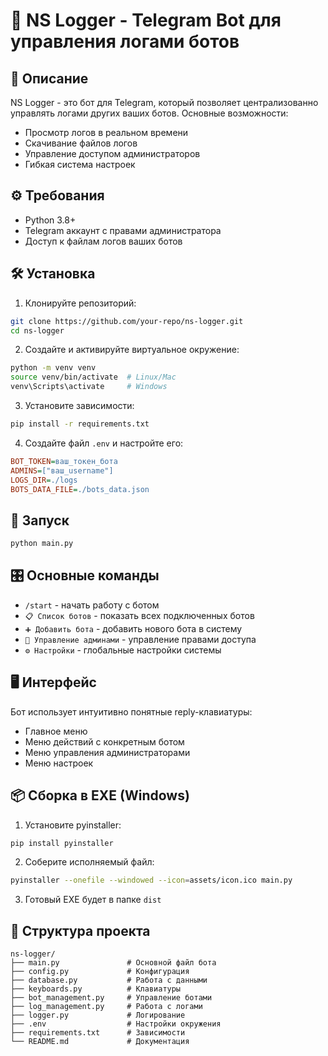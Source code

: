 # 📝 NS Logger - Telegram Bot для управления логами ботов
## 📌 Описание
NS Logger - это бот для Telegram, который позволяет централизованно управлять логами других ваших ботов. Основные возможности:

- Просмотр логов в реальном времени
- Скачивание файлов логов
- Управление доступом администраторов
- Гибкая система настроек

## ⚙️ Требования
- Python 3.8+
- Telegram аккаунт с правами администратора
- Доступ к файлам логов ваших ботов

## 🛠 Установка
1. Клонируйте репозиторий:

```bash
git clone https://github.com/your-repo/ns-logger.git
cd ns-logger
```
2. Создайте и активируйте виртуальное окружение:

```bash
python -m venv venv
source venv/bin/activate  # Linux/Mac
venv\Scripts\activate     # Windows
```
3. Установите зависимости:

```bash
pip install -r requirements.txt
```
4. Создайте файл `.env` и настройте его:

```ini
BOT_TOKEN=ваш_токен_бота
ADMINS=["ваш_username"]
LOGS_DIR=./logs
BOTS_DATA_FILE=./bots_data.json
```

## 🚀 Запуск
```bash
python main.py
```
## 🎛 Основные команды
- `/start` - начать работу с ботом
- `📋 Список ботов` - показать всех подключенных ботов
- `➕ Добавить бота` - добавить нового бота в систему
- `👥 Управление админами` - управление правами доступа
- `⚙️ Настройки` - глобальные настройки системы

## 🖥 Интерфейс
Бот использует интуитивно понятные reply-клавиатуры:
- Главное меню
- Меню действий с конкретным ботом
- Меню управления администраторами
- Меню настроек

## 📦 Сборка в EXE (Windows)
1. Установите pyinstaller:
```bash
pip install pyinstaller
```
2. Соберите исполняемый файл:
```bash
pyinstaller --onefile --windowed --icon=assets/icon.ico main.py
```
3. Готовый EXE будет в папке `dist`

## 📂 Структура проекта
```text
ns-logger/
├── main.py               # Основной файл бота
├── config.py             # Конфигурация
├── database.py           # Работа с данными
├── keyboards.py          # Клавиатуры
├── bot_management.py     # Управление ботами
├── log_management.py     # Работа с логами
├── logger.py             # Логирование
├── .env                  # Настройки окружения
├── requirements.txt      # Зависимости
└── README.md             # Документация
```

